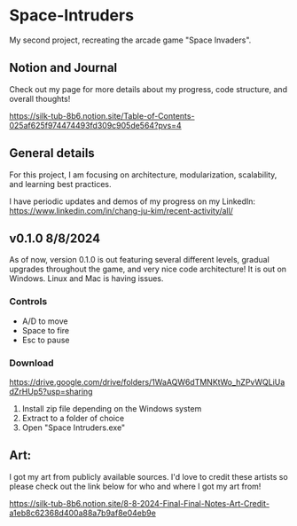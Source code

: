 # Space-Intruders
My second project, recreating the arcade game "Space Invaders".

## Notion and Journal
Check out my page for more details about my progress, code structure, and overall thoughts!

https://silk-tub-8b6.notion.site/Table-of-Contents-025af625f974474493fd309c905de564?pvs=4

## General details
For this project, I am focusing on architecture, modularization, scalability, and learning best practices.

I have periodic updates and demos of my progress on my LinkedIn: https://www.linkedin.com/in/chang-ju-kim/recent-activity/all/

## v0.1.0 8/8/2024
As of now, version 0.1.0 is out featuring several different levels, gradual upgrades throughout the game, and very nice code architecture!
It is out on Windows. Linux and Mac is having issues.

### Controls
+ A/D to move
+ Space to fire
+ Esc to pause

### Download
https://drive.google.com/drive/folders/1WaAQW6dTMNKtWo_hZPvWQLiUadZrHUp5?usp=sharing
1. Install zip file depending on the Windows system
2. Extract to a folder of choice
3. Open "Space Intruders.exe"

## Art:
I got my art from publicly available sources. I'd love to credit these artists so please check out the link below for who and where I got my art from!

https://silk-tub-8b6.notion.site/8-8-2024-Final-Final-Notes-Art-Credit-a1eb8c62368d400a88a7b9af8e04eb9e

